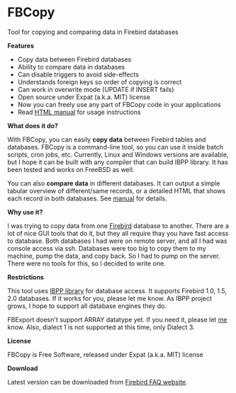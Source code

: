 # FBCopy

Tool for copying and comparing data in Firebird databases

**Features**

*   Copy data between Firebird databases
*   Ability to compare data in databases
*   Can disable triggers to avoid side-effects
*   Understands foreign keys so order of copying is correct
*   Can work in overwrite mode (UPDATE if INSERT fails)
*   Open source under Expat (a.k.a. MIT) license
*   Now you can freely use any part of FBCopy code in your applications
*   Read [HTML manual](fbcopy-manual.html) for usage instructions

**What does it do?**

With FBCopy, you can easily **copy data** between Firebird tables
and databases. FBCopy is a command-line tool, so
you can use it inside batch scripts, cron jobs, etc. Currently,
Linux and Windows versions are available, but I hope it can be built
with any compiler that can build IBPP library. It has been tested and
works on FreeBSD as well.

You can also **compare data** in different databases. It
can output a simple tabular overview of different/same records, or a detailed HTML that
shows each record in both databases. See [manual](fbcopy-manual.html) for details.

**Why use it?**

I was trying to copy data from one
[Firebird](http://www.firebirdsql.org) database to another.
There are a lot of nice GUI tools that do it, but they all require thay
you have fast access to database. Both databases I had were on
remote server, and all I had was
console access via ssh. Databases were too big to copy them to my
machine, pump the data, and copy back. So I had to pump on the server.
There were no tools for this, so I decided to write one.

**Restrictions**

This tool uses [IBPP library](http://ibpp.sourceforge.net/)
for database access. It supports Firebird 1.0, 1.5, 2.0
databases. If it works for you, please let me
know. As IBPP project grows, I hope to support all database engines
they do.

FBExport doesn't support ARRAY datatype yet. If you need it, please let
[me](mailto:mbabuskov@yahoo.com) know. Also, dialect 1 is not
supported at this time, only Dialect 3.

**License**

FBCopy is Free Software, released under Expat (a.k.a. MIT) license

**Download**

Latest version can be downloaded from [Firebird FAQ website](http://www.firebirdfaq.org/fbcopy.php).
